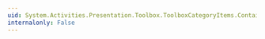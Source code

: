 ```yaml
---
uid: System.Activities.Presentation.Toolbox.ToolboxCategoryItems.Contains(System.Activities.Presentation.Toolbox.ToolboxCategory)
internalonly: False
---
```


